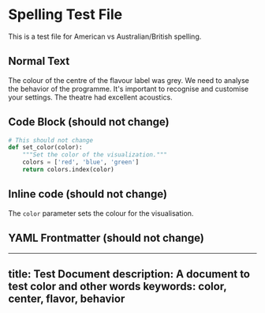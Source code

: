 # Spelling Test File

This is a test file for American vs Australian/British spelling.

## Normal Text

The colour of the centre of the flavour label was grey.
We need to analyse the behavior of the programme.
It's important to recognise and customise your settings.
The theatre had excellent acoustics.

## Code Block (should not change)

```python
# This should not change
def set_color(color):
    """Set the color of the visualization."""
    colors = ['red', 'blue', 'green']
    return colors.index(color)
```

## Inline code (should not change)

The `color` parameter sets the colour for the visualisation.

## YAML Frontmatter (should not change)

---
title: Test Document
description: A document to test color and other words
keywords: color, center, flavor, behavior
---